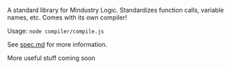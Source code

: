 A standard library for Mindustry Logic.
Standardizes function calls, variable names, etc.
Comes with its own compiler!

Usage: `node compiler/compile.js`

See [spec.md](spec.md) for more information.

More useful stuff coming soon